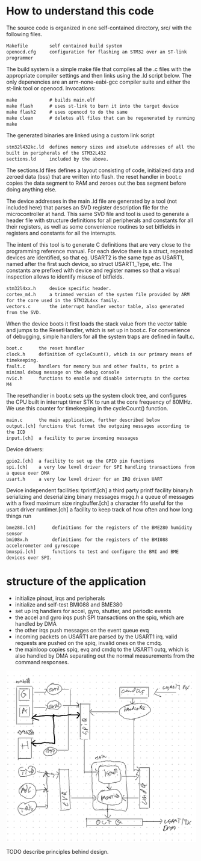 # How to understand this code

The source code is organized in one self-contained directory, src/ with the following files.

    Makefile        self contained build system
    openocd.cfg     configuration for flashing an STM32 over an ST-link programmer

The build system is a simple make file that compiles all the .c files with the appropriate compiler settings and
then links using the .ld script below.  The only depenencies are an arm-none-eabi-gcc compiler suite and either
the st-link tool or openocd. Invocations:

    make            # builds main.elf
    make flash      # uses st-link to burn it into the target device
    make flash2     # uses openocd to do the same
    make clean      # deletes all files that can be regenerated by running make 

The generated binaries are linked using a custom link script

    stm32l432kc.ld  defines memory sizes and absolute addresses of all the built in peripherals of the STM32L432
    sections.ld     included by the above.

The sections.ld files defines a layout consisting of code, initialized data and zeroed data (bss) that are written into flash. 
the reset handler in boot.c copies the data segment to RAM and zeroes out the bss segment before doing anything else. 

The device addresses in the main .ld file are generated by a tool (not included here) that parses an SVD register description
file for the microcontroller at hand. This same SVD file and tool is used to generate a header file with structure definitions for all peripherals
and constants for all their registers, as well as some convenience routines to set bitfields in registers and constants for all the interrupts.

The intent of this tool is to generate C definitions that are very close to the programming reference manual.  For each device there is a struct,
repeated devices are identified, so that eg. USART2 is the same type as USART1, named after the first such device, so struct USART1_Type, etc.
The constants are prefixed with device and register names so that a visual inspection allows to identify misuse of bitfields.

    stm32l4xx.h     device specific header.
    cortex_m4.h     a trimmed version of the system file provided by ARM for the core used in the STM32L4xx family.
    vectors.c       the interrupt handler vector table, also generated from the SVD.

When the device boots it first loads the stack value from the vector table and jumps to the ResetHandler, which is set up in boot.c.
For convenience of debugging, simple handlers for all the system traps are defined in fault.c.

    boot.c      the reset handler
    clock.h     definition of cycleCount(), which is our primary means of timekeeping.
    fault.c     handlers for memory bus and other faults, to print a minimal debug message on the debug console
    nvic.h      functions to enable and disable interrupts in the cortex M4

The resethandler in boot.c sets up the system clock tree, and configures the CPU built in interrupt timer STK to run at the
core frequency of 80MHz.  We use this counter for timekeeping in the cycleCount() function. 

    main.c      the main application, further described below
    output.[ch] functions that format the outgoing messages according to the ICD
    input.[ch]  a facility to parse incoming messages

Device drivers:

    gpio2.[ch]  a facility to set up the GPIO pin functions
    spi.[ch]    a very low level driver for SPI handling transactions from a queue over DMA
    usart.h     a very low level driver for an IRQ driven UART

Device independent facilities:
    tprintf.[ch]     a third party printf facility
    binary.h         serializing and deserializing binary messages
    msgq.h           a queue of messages with a fixed maximum size
    ringbuffer.[ch]  a character fifo useful for the usart driver
    runtimer.[ch]    a facility to keep track of how often and how long things run

    bme280.[ch]      definitions for the registers of the BME280 humidity sensor
    bmi08x.h         definitions for the registers of the BMI088 accelerometer and gyroscope
    bmxspi.[ch]      functions to test and configure the BMI and BME devices over SPI. 


# structure of the application

  - initialize pinout, irqs and peripherals
  - initialize and self-test BMI088 and BME380
  - set up irq handlers for accel, gyro, shutter, and periodic events
  - the accel and gyro irqs push SPI transactions on the spiq, which are handled by DMA
  - the other irqs push messages on the event queue evq
  - incoming packets on USART1 are parsed by the USART1 irq.  valid requests are pushed
	on the spiq, invalid ones on the cmdq.
  - the mainloop copies spiq, evq and cmdq to the USART1 outq, which is also handled by DMA
	separating out the normal measurements from the command responses.

![Data Flow](dataflow.png)

TODO describe principles behind design.